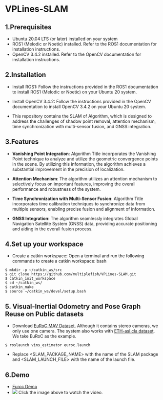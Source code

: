 # VPLines-SLAM
## 1.Prerequisites
- Ubuntu 20.04 LTS (or later) installed on your system
- ROS1 (Melodic or Noetic) installed. Refer to the ROS1 documentation for installation instructions.
- OpenCV 3.4.2 installed. Refer to the OpenCV documentation for installation instructions.

## 2.Installation
- Install ROS1: Follow the instructions provided in the ROS1 documentation to install ROS1 (Melodic or Noetic) on your Ubuntu 20 system.

- Install OpenCV 3.4.2: Follow the instructions provided in the OpenCV documentation to install OpenCV 3.4.2 on your Ubuntu 20 system.

- This repository contains the SLAM of Algorithm, which is designed to address the challenges of shadow point removal, attention mechanism, time synchronization with multi-sensor fusion, and GNSS integration.

## 3.Features

- **Vanishing Point Integration**: Algorithm Title incorporates the Vanishing Point technique to analyze and utilize the geometric convergence points in the scene. By utilizing this information, the algorithm achieves a substantial improvement in the precision of localization.

- **Attention Mechanism**: The algorithm utilizes an attention mechanism to selectively focus on important features, improving the overall performance and robustness of the system.

- **Time Synchronization with Multi-Sensor Fusion**: Algorithm Title incorporates time calibration techniques to synchronize data from multiple sensors, enabling precise fusion and alignment of information.

- **GNSS Integration**: The algorithm seamlessly integrates Global Navigation Satellite System (GNSS) data, providing accurate positioning and aiding in the overall fusion process.

## 4.Set up your workspace
- Create a catkin workspace: Open a terminal and run the following commands to create a catkin workspace:
bash
```
$ mkdir -p ~/catkin_ws/src
$ git clone https://github.com/multiplefish/VPLines-SLAM.git
$ catkin_init_workspace
$ cd ~/catkin_ws/
$ catkin_make
$ source ~/catkin_ws/devel/setup.bash
```
## 5. Visual-Inertial Odometry and Pose Graph Reuse on Public datasets
- Download [EuRoC MAV Dataset](http://projects.asl.ethz.ch/datasets/doku.php?id=kmavvisualinertialdatasets). Although it contains stereo cameras, we only use one camera. The system also works with [ETH-asl cla dataset](http://robotics.ethz.ch/~asl-datasets/maplab/multi_session_mapping_CLA/bags/). We take EuRoC as the example.
```
$ roslaunch vins_estimator euroc.launch
```
- Replace <SLAM_PACKAGE_NAME> with the name of the SLAM package and <SLAM_LAUNCH_FILE> with the name of the launch file.
## 6.Demo
- [Euroc Demo]([https://www.bilibili.com/video/BV1Ns4y1M76b/?share_source=copy_web&vd_source=ee24d784b726ef1b7e66ebb6e3cfe4fc](https://www.bilibili.com/video/BV1tk4y1L7fN/?vd_source=1cea8d2ef05dd4472ff8577febae73a7))
- [![](https://bb-embed.herokuapp.com/embed?v=BV1jS4y1w7SW)](https://player.bilibili.com/player.html?aid=741212120&bvid=BV1tk4y1L7fN&cid=1132586734&page=1)
Click the image above to watch the video.

